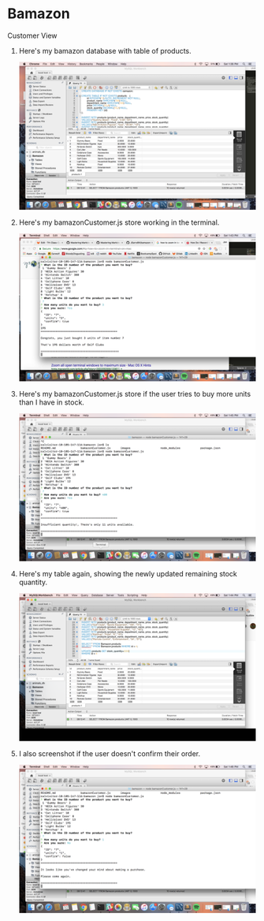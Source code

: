 # Bamazon 
Customer View 

 1. Here's my bamazon database with table of products.

	![bamazon schema before](/images/1MySQL_before.png)

 2. Here's my bamazonCustomer.js store working in the terminal.
	
	![bamazonCustomer.js store (working)](/images/2working_store.png)

 3. Here's my bamazonCustomer.js store if the user tries to buy more units than I have in stock.
	
	![bamazonCustomer.js store (not working)](/images/4Not_enough.png)

 4. Here's my table again, showing the newly updated remaining stock quantity.

	![bamazon schema after](/images/3MySQL_after.png)

 5. I also screenshot if the user doesn't confirm their order.

   	![bamazonCustomer.js store (no confirm)](/images/5cancel_store.png)

